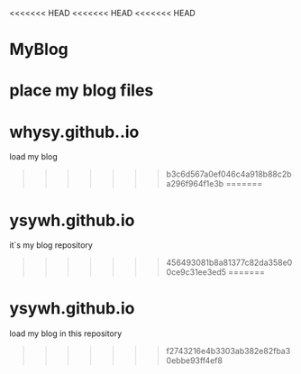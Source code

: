 <<<<<<< HEAD
<<<<<<< HEAD
<<<<<<< HEAD
# MyBlog
place my blog files
=======
# whysy.github..io
load my blog
>>>>>>> b3c6d567a0ef046c4a918b88c2ba296f964f1e3b
=======
# ysywh.github.io
it`s my blog repository
>>>>>>> 456493081b8a81377c82da358e00ce9c31ee3ed5
=======
# ysywh.github.io
load my blog in this repository
>>>>>>> f2743216e4b3303ab382e82fba30ebbe93ff4ef8
